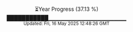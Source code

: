 <p align="center">
⏳Year Progress (37.13 %) <br>
███████████▁▁▁▁▁▁▁▁▁▁▁▁▁▁▁▁▁▁▁ <br>
<sub>Updated: Fri, 16 May 2025 12:48:26 GMT</sub>
</p>

